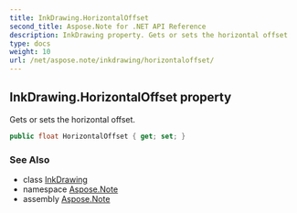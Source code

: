 ```yaml
---
title: InkDrawing.HorizontalOffset
second_title: Aspose.Note for .NET API Reference
description: InkDrawing property. Gets or sets the horizontal offset
type: docs
weight: 10
url: /net/aspose.note/inkdrawing/horizontaloffset/
---
```

## InkDrawing.HorizontalOffset property

Gets or sets the horizontal offset.

```csharp
public float HorizontalOffset { get; set; }
```

### See Also

* class [InkDrawing](../)
* namespace [Aspose.Note](../../inkdrawing/)
* assembly [Aspose.Note](../../../)


